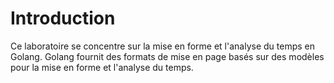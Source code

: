 # Introduction

Ce laboratoire se concentre sur la mise en forme et l'analyse du temps en Golang. Golang fournit des formats de mise en page basés sur des modèles pour la mise en forme et l'analyse du temps.
